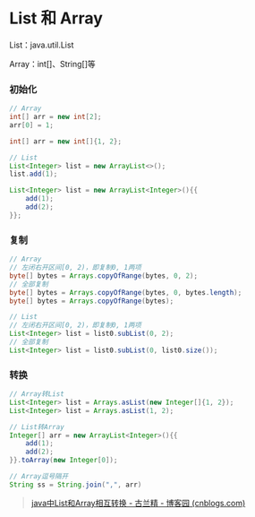 # List 和 Array

List：java.util.List

Array：int[]、String[]等

### 初始化

```java
// Array
int[] arr = new int[2];
arr[0] = 1;

int[] arr = new int[]{1, 2};

// List
List<Integer> list = new ArrayList<>();
list.add(1);

List<Integer> list = new ArrayList<Integer>(){{
    add(1);
    add(2);
}};
```

### 复制

```java
// Array
// 左闭右开区间[0, 2)，即复制0, 1两项
byte[] bytes = Arrays.copyOfRange(bytes, 0, 2);
// 全部复制
byte[] bytes = Arrays.copyOfRange(bytes, 0, bytes.length);
byte[] bytes = Arrays.copyOfRange(bytes);

// List
// 左闭右开区间[0, 2)，即复制0, 1两项   
List<Integer> list = list0.subList(0, 2);
// 全部复制
List<Integer> list = list0.subList(0, list0.size());
```

### 转换

```java
// Array转List
List<Integer> list = Arrays.asList(new Integer[]{1, 2});
List<Integer> list = Arrays.asList(1, 2);

// List转Array
Integer[] arr = new ArrayList<Integer>(){{
    add(1);
    add(2);
}}.toArray(new Integer[0]);

// Array逗号隔开
String ss = String.join(",", arr)
```

> [java中List和Array相互转换 - 古兰精 - 博客园 (cnblogs.com)](https://www.cnblogs.com/goloving/p/7740100.html)
